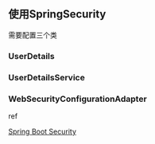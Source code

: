 ##  使用SpringSecurity

需要配置三个类

### UserDetails

### UserDetailsService

### WebSecurityConfigurationAdapter







ref

[Spring Boot Security](https://www.cnblogs.com/cjsblog/p/9152455.html)



